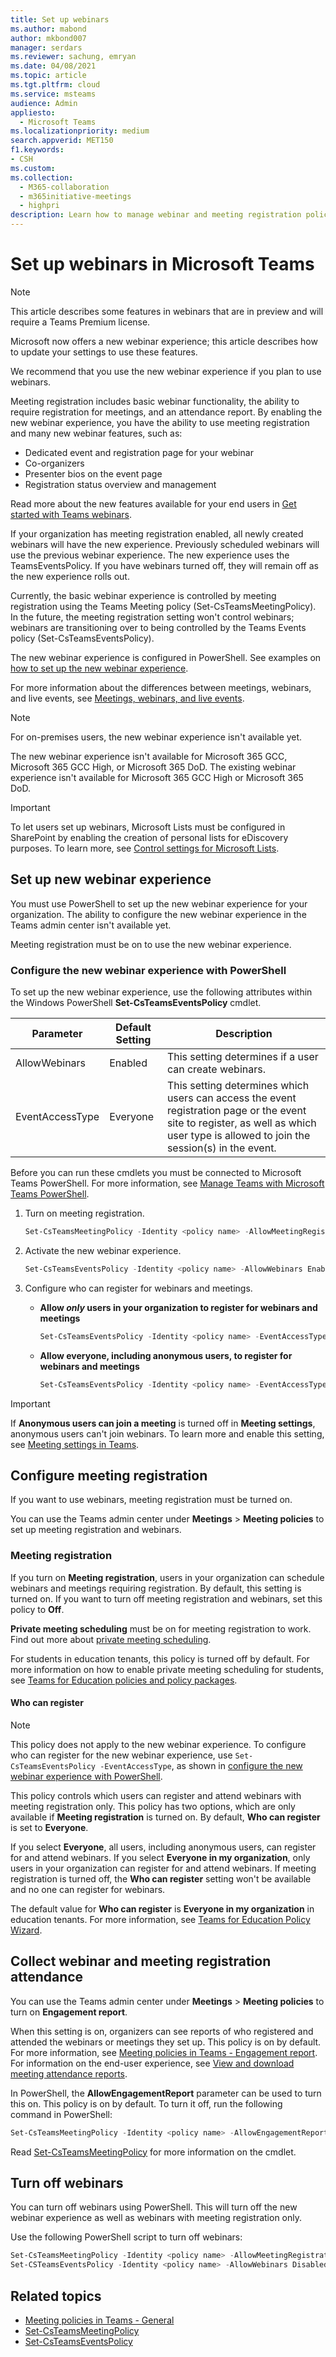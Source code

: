 ```yaml
---
title: Set up webinars
ms.author: mabond
author: mkbond007
manager: serdars
ms.reviewer: sachung, emryan
ms.date: 04/08/2021
ms.topic: article
ms.tgt.pltfrm: cloud
ms.service: msteams
audience: Admin
appliesto: 
  - Microsoft Teams
ms.localizationpriority: medium
search.appverid: MET150
f1.keywords:
- CSH
ms.custom: 
ms.collection: 
  - M365-collaboration
  - m365initiative-meetings
  - highpri
description: Learn how to manage webinar and meeting registration policies in Teams.
---
```


# Set up webinars in Microsoft Teams

> [!NOTE]
> This article describes some features in webinars that are in preview and will require a Teams Premium license.

Microsoft now offers a new webinar experience; this article describes how to update your settings to use these features.

We recommend that you use the new webinar experience if you plan to use webinars.

Meeting registration includes basic webinar functionality, the ability to require registration for meetings, and an attendance report. By enabling the new webinar experience, you have the ability to use meeting registration and many new webinar features, such as:

- Dedicated event and registration page for your webinar
- Co-organizers
- Presenter bios on the event page
- Registration status overview and management

Read more about the new features available for your end users in [Get started with Teams webinars](https://support.microsoft.com/office/42f3f874-22dc-4289-b53f-bbc1a69013e3).

If your organization has meeting registration enabled, all newly created webinars will have the new experience. Previously scheduled webinars will use the previous webinar experience. The new experience uses the TeamsEventsPolicy. If you have webinars turned off, they will remain off as the new experience rolls out.

Currently, the basic webinar experience is controlled by meeting registration using the Teams Meeting policy (Set-CsTeamsMeetingPolicy). In the future, the meeting registration setting won't control webinars; webinars are transitioning over to being controlled by the Teams Events policy (Set-CsTeamsEventsPolicy).

The new webinar experience is configured in PowerShell. See examples on [how to set up the new webinar experience](#set-up-new-webinar-experience).

For more information about the differences between meetings, webinars, and live events, see [Meetings, webinars, and live events](quick-start-meetings-live-events.md).

> [!NOTE]
> For on-premises users, the new webinar experience isn't available yet.
>
> The new webinar experience isn't available for Microsoft 365 GCC, Microsoft 365 GCC High, or Microsoft 365 DoD. The existing webinar experience isn't available for Microsoft 365 GCC High or Microsoft 365 DoD.

> [!IMPORTANT]
> To let users set up webinars, Microsoft Lists must be configured in SharePoint by enabling the creation of personal lists for eDiscovery purposes. To learn more, see [Control settings for Microsoft Lists](/sharepoint/control-lists).

## Set up new webinar experience

You must use PowerShell to set up the new webinar experience for your organization. The ability to configure the new webinar experience in the Teams admin center isn't available yet.

Meeting registration must be on to use the new webinar experience.

### Configure the new webinar experience with PowerShell

To set up the new webinar experience, use the following attributes within the Windows PowerShell **Set-CsTeamsEventsPolicy** cmdlet.

|Parameter|Default Setting|Description|
|---------|-----------|---------------|
|AllowWebinars|Enabled|This setting determines if a user can create webinars.|
|EventAccessType|Everyone|This setting determines which users can access the event registration page or the event site to register, as well as which user type is allowed to join the session(s) in the event.|

Before you can run these cmdlets you must be connected to Microsoft Teams PowerShell. For more information, see [Manage Teams with Microsoft Teams PowerShell](/microsoftteams/teams-powershell-managing-teams).

1. Turn on meeting registration.

    ```powershell
    Set-CsTeamsMeetingPolicy -Identity <policy name> -AllowMeetingRegistration $True
    ```

1. Activate the new webinar experience.

    ```powershell
    Set-CsTeamsEventsPolicy -Identity <policy name> -AllowWebinars Enabled
    ```

1. Configure who can register for webinars and meetings.

    - **Allow ***only*** users in your organization to register for webinars and meetings**

        ```powershell
        Set-CsTeamsEventsPolicy -Identity <policy name> -EventAccessType EveryoneInCompanyExcludingGuests
        ```

    - **Allow everyone, including anonymous users, to register for webinars and meetings**

        ```powershell
        Set-CsTeamsEventsPolicy -Identity <policy name> -EventAccessType Everyone
        ```

> [!IMPORTANT]
> If **Anonymous users can join a meeting** is turned off in **Meeting settings**, anonymous users can't join webinars. To learn more and enable this setting, see [Meeting settings in Teams](meeting-settings-in-teams.md).

## Configure meeting registration

If you want to use webinars, meeting registration must be turned on.

You can use the Teams admin center under **Meetings** > **Meeting policies** to set up meeting registration and webinars.

### Meeting registration

If you turn on **Meeting registration**, users in your organization can schedule webinars and meetings requiring registration. By default, this setting is turned on. If you want to turn off meeting registration and webinars, set this policy to **Off**.

**Private meeting scheduling** must be on for meeting registration to work. Find out more about [private meeting scheduling](meeting-policies-in-teams-general.md).

For students in education tenants, this policy is turned off by default. For more information on how to enable private meeting scheduling for students, see [Teams for Education policies and policy packages](policy-packages-edu.md).

#### Who can register

> [!NOTE]
> This policy does not apply to the new webinar experience. To configure who can register for the new webinar experience, use `Set-CsTeamsEventsPolicy -EventAccessType`, as shown in [configure the new webinar experience with PowerShell](#configure-the-new-webinar-experience-with-powershell).

This policy controls which users can register and attend webinars with meeting registration only. This policy has two options, which are only available if **Meeting registration** is turned on. By default, **Who can register** is set to **Everyone**.

If you select **Everyone**, all users, including anonymous users, can register for and attend webinars. If you select **Everyone in my organization**, only users in your organization can register for and attend webinars. If meeting registration is turned off, the **Who can register** setting won't be available and no one can register for webinars.

The default value for **Who can register** is **Everyone in my organization** in education tenants. For more information, see [Teams for Education Policy Wizard](easy-policy-setup-edu.md).

## Collect webinar and meeting registration attendance

You can use the Teams admin center under **Meetings** > **Meeting policies** to turn on **Engagement report**.

When this setting is on, organizers can see reports of who registered and attended the webinars or meetings they set up. This policy is on by default. For more information, see [Meeting policies in Teams - Engagement report](meeting-policies-in-teams-general.md#engagement-report). For information on the end-user experience, see [View and download meeting attendance reports](https://support.microsoft.com/office/ae7cf170-530c-47d3-84c1-3aedac74d310).

In PowerShell, the **AllowEngagementReport** parameter can be used to turn this on. This policy is on by default. To turn it off, run the following command in PowerShell:

```powershell
Set-CsTeamsMeetingPolicy -Identity <policy name> -AllowEngagementReport Disabled
```

Read [Set-CsTeamsMeetingPolicy](/powershell/module/skype/set-csteamsmeetingpolicy) for more information on the cmdlet.

## Turn off webinars

You can turn off webinars using PowerShell. This will turn off the new webinar experience as well as webinars with meeting registration only.

Use the following PowerShell script to turn off webinars:

```powershell
Set-CsTeamsMeetingPolicy -Identity <policy name> -AllowMeetingRegistration $False
Set-CSTeamsEventsPolicy -Identity <policy name> -AllowWebinars Disabled
```

## Related topics

- [Meeting policies in Teams - General](meeting-policies-in-teams-general.md)
- [Set-CsTeamsMeetingPolicy](/powershell/module/skype/set-csteamsmeetingpolicy)
- [Set-CsTeamsEventsPolicy](/powershell/module/teams/set-csteamseventspolicy)
